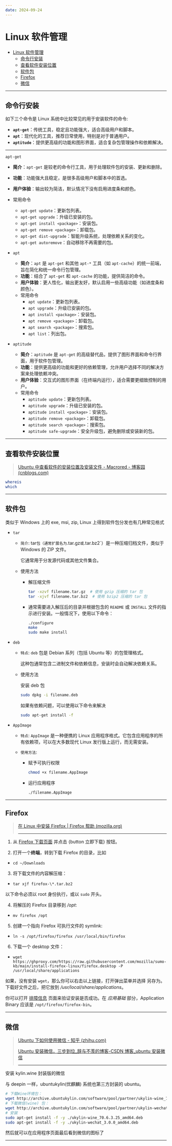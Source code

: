 ```yaml
---
date: 2024-09-24
---
```



# Linux 软件管理

- [Linux 软件管理](#linux-软件管理)
  - [命令行安装](#命令行安装)
  - [查看软件安装位置](#查看软件安装位置)
  - [软件包](#软件包)
  - [Firefox](#firefox)
  - [微信](#微信)

---

## 命令行安装

如下三个命令是 Linux 系统中比较常见的用于安装软件的命令:

- **`apt-get`**：传统工具，稳定且功能强大，适合高级用户和脚本。
- **`apt`**：现代化的工具，推荐日常使用，特别是对于普通用户。
- **`aptitude`**：提供更高级的功能和图形界面，适合复杂包管理操作和依赖解决。

---

`apt-get`

- **简介**：`apt-get` 是较老的命令行工具，用于处理软件包的安装、更新和删除。
- **功能**：功能强大且稳定，是很多高级用户和脚本中的首选。
- **用户体验**：输出较为简洁，默认情况下没有启用进度条和颜色。
- 常用命令
  - `apt-get update`：更新包列表。
  - `apt-get upgrade`：升级已安装的包。
  - `apt-get install <package>`：安装包。
  - `apt-get remove <package>`：卸载包。
  - `apt-get dist-upgrade`：智能升级系统，处理依赖关系的变化。
  - `apt-get autoremove`：自动移除不再需要的包。

- `apt`
  - **简介**：`apt` 是 `apt-get` 和其他 `apt-*` 工具（如 `apt-cache`）的统一前端，旨在简化和统一命令行包管理。
  - **功能**：结合了 `apt-get` 和 `apt-cache` 的功能，提供简洁的命令。
  - **用户体验**：更人性化，输出更友好，默认启用一些高级功能（如进度条和颜色）。
  - 常用命令
    - `apt update`：更新包列表。
    - `apt upgrade`：升级已安装的包。
    - `apt install <package>`：安装包。
    - `apt remove <package>`：卸载包。
    - `apt search <package>`：搜索包。
    - `apt list`：列出包。
- `aptitude`
  - **简介**：`aptitude` 是 `apt-get` 的高级替代品，提供了图形界面和命令行界面，用于软件包管理。
  - **功能**：提供更高级的功能和更好的依赖管理，允许用户选择不同的解决方案来处理依赖冲突。
  - **用户体验**：交互式的图形界面（在终端内运行），适合需要更细致控制的用户。
  - 常用命令
    - `aptitude update`：更新包列表。
    - `aptitude upgrade`：升级已安装的包。
    - `aptitude install <package>`：安装包。
    - `aptitude remove <package>`：卸载包。
    - `aptitude search <package>`：搜索包。
    - `aptitude safe-upgrade`：安全升级包，避免删除或安装新的包。

---

## 查看软件安装位置

> [Ubuntu 中查看软件的安装位置及安装文件 - Macrored - 博客园 (cnblogs.com)](https://www.cnblogs.com/macrored/p/11757888.html)

```bash
whereis
which
```


---

## 软件包

类似于 Windows 上的 exe, msi, zip,  Linux 上得到软件包分发也有几种常见格式

- `tar`

  - `简介`: tar` 包（通常扩展名为 `.tar.gz` 或 `.tar.bz2`）是一种压缩归档文件，类似于 Windows 的 ZIP 文件。

    它通常用于分发源代码或其他文件集合。

  - 使用方法

    - 解压缩文件

      ```bash
      tar -xzvf filename.tar.gz  # 使用 gzip 压缩的 tar 包
      tar -xjvf filename.tar.bz2  # 使用 bzip2 压缩的 tar 包
      ```

    - 通常需要进入解压后的目录并根据包含的 `README` 或 `INSTALL` 文件的指示进行安装。一般情况下，使用以下命令：

      ```bash
      ./configure
      make
      sudo make install
      ```

- `deb`

  - `特点`: `deb` 包是 Debian 系列（包括 Ubuntu 等）的包管理格式。

    这种包通常包含二进制文件和依赖信息，安装时会自动解决依赖关系。

  - 使用方法

    安装 deb 包

    ```bash
    sudo dpkg -i filename.deb
    ```

    如果有依赖问题，可以使用以下命令来解决

    ```bash
    sudo apt-get install -f
    ```

- `AppImage` 

  - `特点`: `AppImage` 是一种便携的 Linux 应用程序格式。它包含应用程序的所有依赖项，可以在大多数现代 Linux 发行版上运行，而无需安装。

  - `使用方法`:

    - 赋予可执行权限

      ```bash
      chmod +x filename.AppImage
      ```

    - 运行应用程序

      ```bash
      ./filename.AppImage
      ```

---

## Firefox

> [在 Linux 中安装 Firefox | Firefox 帮助 (mozilla.org)](https://support.mozilla.org/zh-CN/kb/linux-firefox#w_cong-fa-xing-ban-ti-gong-de-bao-an-zhuang-tui-jian)
>
> ---

1. 从 [Firefox 下载页面](https://www.mozilla.org/firefox/linux/?utm_medium=referral&utm_source=support.mozilla.org) 并点击 {button 立即下载} 按钮。

2. 打开一个**终端**，转到下载 Firefox 的目录，比如

- `cd ~/Downloads`

3. 将下载文件的内容解压缩：

- `tar xjf firefox-\*.tar.bz2`

以下命令必须以 root 身份执行，或以 `sudo` 开头。

4. 将解压的 Firefox 目录移到 _/opt_:

- `mv firefox /opt`

5. 创建一个指向 Firefox 可执行文件的 symlink:

- `ln -s /opt/firefox/firefox /usr/local/bin/firefox`

6. 下载一个 desktop 文件：

- `wget https://ghproxy.com/https://raw.githubusercontent.com/mozilla/sumo-kb/main/install-firefox-linux/firefox.desktop -P /usr/local/share/applications`

如果，没有安装 `wget`，那么你可以右击以上链接，打开弹出菜单并选择 另存为。下载好文件之后，把它放到 _/usr/local/share/applications_。

你可以打开 [排障信息](https://support.mozilla.org/zh-CN/kb/使用故障排除信息页面来帮助解决Firefox的问题) 页面来验证安装是否成功。在 _应用基础_ 部分，Application Binary 应该是 `/opt/firefox/firefox-bin`。

---

## 微信

> [Ubuntu 下如何使用微信 - 知乎 (zhihu.com)](https://zhuanlan.zhihu.com/p/413646220)
>
> [Ubuntu 安装微信，三步到位\_辞与不羡的博客-CSDN 博客\_ubuntu 安装微信](https://blog.csdn.net/m0_50502579/article/details/126096484)
>
> ---

安装 kylin.wine 封装版的微信

与 deepin 一样，ubuntukylin(优麒麟) 系统也第三方封装的 ubuntu。

```bash
# 下载Wine环境包：
wget http://archive.ubuntukylin.com/software/pool/partner/ukylin-wine_70.6.3.25_amd64.deb
# 下载微信(wine) 包：
wget http://archive.ubuntukylin.com/software/pool/partner/ukylin-wechat_3.0.0_amd64.deb
# 安装
sudo apt-get install -f -y ./ukylin-wine_70.6.3.25_amd64.deb
sudo apt-get install -f -y ./ukylin-wechat_3.0.0_amd64.deb
```

然后就可以在应用程序页面最后看到微信的图标了

---
